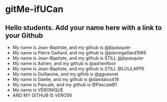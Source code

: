 # gitMe-ifUCan

## Hello students. Add your name here with a link to your Github

* My name is Jean-Baptiste, and my github is @jbpasquier
* My name is Pierre Gaillard, and my github is @pierregaillard1986
* My name is Jean-Baptiste, and my github is STILL @jbpasquier
* My name is Adrien, and my github is @adrienfloor
* My name is Jean-Baptiste, and my github is STILL @LOULAPPE
* My name is Guillaume, and my githib is @gguesnet
* My name is Gaelle, and my github is @daedalus418
* My name is Pascale, and my github is @PascaleB1
* My name is VÉRONIQUE
* AND MY GITHUB IS VERO56

